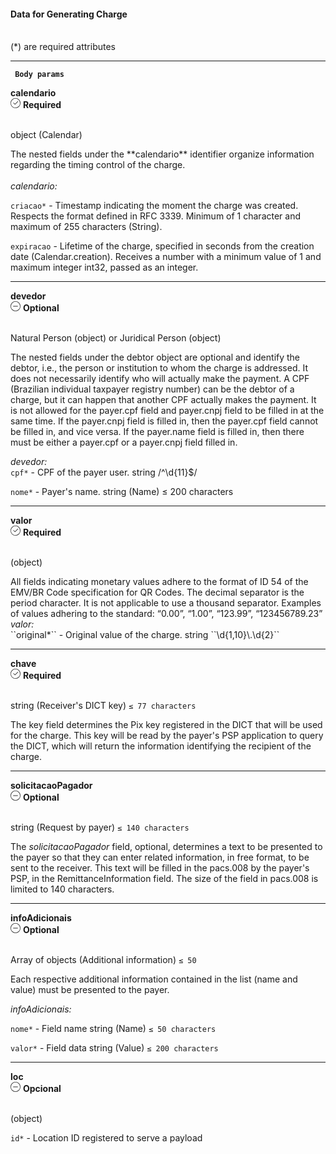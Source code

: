 <div>

<div className="espaco-1">

 #### Data for Generating Charge
<br/>                                        
<div className="subtitulo">
(*) are required attributes
</div>
</div>

****

   <div>  
     <p><code><strong> Body params </code></strong></p>
          <div className="left">
           <b>calendario</b>   
          </div>
           <div className="right">
           <div className="obrigatorio">
            <svg id="check-circle" xmlns="http://www.w3.org/2000/svg" width="16" height="16" viewBox="0 0 16 16">
  <path id="Caminho_19146" data-name="Caminho 19146" d="M127.946,200a8,8,0,1,0,8,8A7.936,7.936,0,0,0,127.946,200Zm0,15.2a7.2,7.2,0,0,1-5.09-12.29,7.131,7.131,0,0,1,5.09-2.11,7.2,7.2,0,0,1,0,14.4Z" transform="translate(-119.946 -200)" fill="#2f2f2f"/>
  <path id="Caminho_19147" data-name="Caminho 19147" d="M127.964,211.4l-2.4-2.4a.4.4,0,0,1,.564-.565l2.115,2.115,4.234-4.234a.4.4,0,1,1,.569.57l-4.518,4.514a.393.393,0,0,1-.564,0Z" transform="translate(-121.046 -201.241)" fill="#2f2f2f"/>
</svg> 
              <b>Required</b>   
            </div>             
            </div>
          </div>                                      
<br/>                                        
<div className="subtitulo"> 

object (Calendar)
</div>
The nested fields under the **calendario** identifier organize information regarding the timing control of the charge.
  
  <div><br/>
  <em>calendario:</em>
  </div>
  
  ``criacao*`` - Timestamp indicating the moment the charge was created. Respects the format defined in RFC 3339. Minimum of 1 character and maximum of 255 characters (String).
  
  ``expiracao`` - Lifetime of the charge, specified in seconds from the creation date (Calendar.creation). Receives a number with a minimum value of 1 and maximum integer int32, passed as an integer.  
  
  ****
   <div>  
          <div className="left">
           <b>devedor</b>   
          </div>
          <div className="right">
           <div className="opcional">
            <svg id="minus-circle" xmlns="http://www.w3.org/2000/svg" width="16" height="16" viewBox="0 0 16 16">
  <path id="Caminho_19359" data-name="Caminho 19359" d="M728,200a8,8,0,1,0,8,8A8.009,8.009,0,0,0,728,200Zm0,15.2a7.2,7.2,0,1,1,7.2-7.2A7.208,7.208,0,0,1,728,215.2Z" transform="translate(-720 -200)" fill="#2f2f2f"/>
  <path id="Caminho_19360" data-name="Caminho 19360" d="M732.541,209.5H725.5a.4.4,0,1,0,0,.8h7.043a.4.4,0,0,0,0-.8Z" transform="translate(-721.02 -201.9)" fill="#2f2f2f"/>
</svg> 
              <b>Optional</b>   
            </div>             
            </div>
          </div>                                           

<br/>                                        
<div className="subtitulo"> 

Natural Person (object) or Juridical Person (object)
</div>

The nested fields under the debtor object are optional and identify the debtor, i.e., the person or institution to whom the charge is addressed. It does not necessarily identify who will actually make the payment. A CPF (Brazilian individual taxpayer registry number) can be the debtor of a charge, but it can happen that another CPF actually makes the payment. It is not allowed for the payer.cpf field and payer.cnpj field to be filled in at the same time. If the payer.cnpj field is filled in, then the payer.cpf field cannot be filled in, and vice versa. If the payer.name field is filled in, then there must be either a payer.cpf or a payer.cnpj field filled in.
<br/> <div>

<em>devedor:</em><br/> ``cpf*`` - CPF of the payer user. string /^\d{11}$/

``nome*`` - Payer's name. string (Name) ≤ 200 characters
</div>

****

 <div>  
          <div className="left">
           <b>valor</b>   
          </div>
           <div className="right">
           <div className="obrigatorio">
             <svg id="check-circle" xmlns="http://www.w3.org/2000/svg" width="16" height="16" viewBox="0 0 16 16">
  <path id="Caminho_19146" data-name="Caminho 19146" d="M127.946,200a8,8,0,1,0,8,8A7.936,7.936,0,0,0,127.946,200Zm0,15.2a7.2,7.2,0,0,1-5.09-12.29,7.131,7.131,0,0,1,5.09-2.11,7.2,7.2,0,0,1,0,14.4Z" transform="translate(-119.946 -200)" fill="#2f2f2f"/>
  <path id="Caminho_19147" data-name="Caminho 19147" d="M127.964,211.4l-2.4-2.4a.4.4,0,0,1,.564-.565l2.115,2.115,4.234-4.234a.4.4,0,1,1,.569.57l-4.518,4.514a.393.393,0,0,1-.564,0Z" transform="translate(-121.046 -201.241)" fill="#2f2f2f"/>
</svg> 
              <b>Required</b>   
            </div>
          </div>
  </div>  

<br/>                                        
<div className="subtitulo">
 
(object)
</div>
All fields indicating monetary values adhere to the format of ID 54 of the EMV/BR Code specification for QR Codes. The decimal separator is the period character. It is not applicable to use a thousand separator. Examples of values adhering to the standard: “0.00”, “1.00”, “123.99”, “123456789.23”
<br/> <div>
<em>valor:</em>
<br/>
``original*`` - Original value of the charge. string ``\d{1,10}\.\d{2}``
</div>

****
 <div>  
          <div className="left">
           <b>chave</b>   
          </div>
           <div className="right">
           <div className="obrigatorio">
             <svg id="check-circle" xmlns="http://www.w3.org/2000/svg" width="16" height="16" viewBox="0 0 16 16">
  <path id="Caminho_19146" data-name="Caminho 19146" d="M127.946,200a8,8,0,1,0,8,8A7.936,7.936,0,0,0,127.946,200Zm0,15.2a7.2,7.2,0,0,1-5.09-12.29,7.131,7.131,0,0,1,5.09-2.11,7.2,7.2,0,0,1,0,14.4Z" transform="translate(-119.946 -200)" fill="#2f2f2f"/>
  <path id="Caminho_19147" data-name="Caminho 19147" d="M127.964,211.4l-2.4-2.4a.4.4,0,0,1,.564-.565l2.115,2.115,4.234-4.234a.4.4,0,1,1,.569.57l-4.518,4.514a.393.393,0,0,1-.564,0Z" transform="translate(-121.046 -201.241)" fill="#2f2f2f"/>
</svg> 
              <b>Required</b>   
            </div>
          </div>
  </div>                                                

<br/>                                        
<div className="subtitulo"> 

string (Receiver's DICT key) ``≤ 77 characters``
  </div>
  
  The key field determines the Pix key registered in the DICT that will be used for the charge. This key will be read by the payer's PSP application to query the DICT, which will return the information identifying the recipient of the charge.
  
  
  ****
 <div>  
           <div className="left">
           <b>solicitacaoPagador</b>   
          </div>
           <div className="right">
           <div className="opcional">
            <svg id="minus-circle" xmlns="http://www.w3.org/2000/svg" width="16" height="16" viewBox="0 0 16 16">
  <path id="Caminho_19359" data-name="Caminho 19359" d="M728,200a8,8,0,1,0,8,8A8.009,8.009,0,0,0,728,200Zm0,15.2a7.2,7.2,0,1,1,7.2-7.2A7.208,7.208,0,0,1,728,215.2Z" transform="translate(-720 -200)" fill="#2f2f2f"/>
  <path id="Caminho_19360" data-name="Caminho 19360" d="M732.541,209.5H725.5a.4.4,0,1,0,0,.8h7.043a.4.4,0,0,0,0-.8Z" transform="translate(-721.02 -201.9)" fill="#2f2f2f"/>
</svg> 
              <b>Optional</b>   
            </div>
            </div>
          </div>
  </div>     

<br/>                                        
<div className="subtitulo"> 

  string (Request by payer) ``≤ 140 characters``
</div> 

The *solicitacaoPagador* field, optional, determines a text to be presented to the payer so that they can enter related information, in free format, to be sent to the receiver. This text will be filled in the pacs.008 by the payer's PSP, in the RemittanceInformation field. The size of the field in pacs.008 is limited to 140 characters.
  
  ****
 <div>  
           <div className="left">
           <b>infoAdicionais</b>   
          </div>
           <div className="right">
           <div className="opcional">
            <svg id="minus-circle" xmlns="http://www.w3.org/2000/svg" width="16" height="16" viewBox="0 0 16 16">
  <path id="Caminho_19359" data-name="Caminho 19359" d="M728,200a8,8,0,1,0,8,8A8.009,8.009,0,0,0,728,200Zm0,15.2a7.2,7.2,0,1,1,7.2-7.2A7.208,7.208,0,0,1,728,215.2Z" transform="translate(-720 -200)" fill="#2f2f2f"/>
  <path id="Caminho_19360" data-name="Caminho 19360" d="M732.541,209.5H725.5a.4.4,0,1,0,0,.8h7.043a.4.4,0,0,0,0-.8Z" transform="translate(-721.02 -201.9)" fill="#2f2f2f"/>
</svg> 
              <b>Optional</b>   
            </div>
            </div>
          </div>
  </div>                                              

<br/>                                        
<div className="subtitulo"> 

Array of objects (Additional information) ``≤ 50``
</div> 

Each respective additional information contained in the list (name and value) must be presented to the payer.
 <div>
<em>infoAdicionais:</em>
</div>

``nome*`` - Field name string (Name) ``≤ 50 characters``
  
``valor*`` - Field data string (Value) ``≤ 200 characters``

****
 <div>  
           <div className="left">
           <b>loc</b>   
          </div>
           <div className="right">
           <div className="opcional">
            <svg id="minus-circle" xmlns="http://www.w3.org/2000/svg" width="16" height="16" viewBox="0 0 16 16">
  <path id="Caminho_19359" data-name="Caminho 19359" d="M728,200a8,8,0,1,0,8,8A8.009,8.009,0,0,0,728,200Zm0,15.2a7.2,7.2,0,1,1,7.2-7.2A7.208,7.208,0,0,1,728,215.2Z" transform="translate(-720 -200)" fill="#2f2f2f"/>
  <path id="Caminho_19360" data-name="Caminho 19360" d="M732.541,209.5H725.5a.4.4,0,1,0,0,.8h7.043a.4.4,0,0,0,0-.8Z" transform="translate(-721.02 -201.9)" fill="#2f2f2f"/>
</svg> 
            <b>Opcional</b>
            </div>            
            </div>
          </div>
  </div>                                              

<br/>                                        
<div className="subtitulo"> 

(object)
</div> 

``id*`` - Location ID registered to serve a payload



</div>
 

